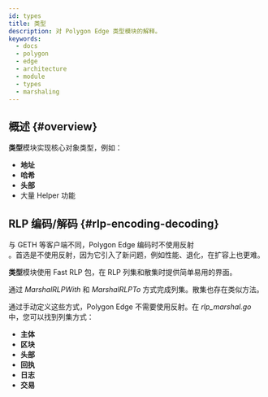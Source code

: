 ```yaml
---
id: types
title: 类型
description: 对 Polygon Edge 类型模块的解释。
keywords:
  - docs
  - polygon
  - edge
  - architecture
  - module
  - types
  - marshaling
---
```


## 概述 {#overview}

**类型**模块实现核心对象类型，例如：

* **地址**
* **哈希**
* **头部**
* 大量 Helper 功能

## RLP 编码/解码 {#rlp-encoding-decoding}

与 GETH 等客户端不同，Polygon Edge 编码时不使用反射<br />。首选是不使用反射，因为它引入了新问题，例如性能、退化，在扩容上也更难。

**类型**模块使用 Fast RLP 包，在 RLP 列集和散集时提供简单易用的界面。

通过 *MarshalRLPWith* 和 *MarshalRLPTo* 方式完成列集。散集也存在类似方法。

通过手动定义这些方式，Polygon Edge 不需要使用反射。在 *rlp_marshal.go* 中，您可以找到列集方式：

* **主体**
* **区块**
* **头部**
* **回执**
* **日志**
* **交易**